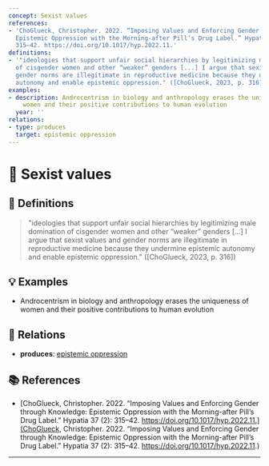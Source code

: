 ```yaml
---
concept: Sexist values
references:
- 'ChoGlueck, Christopher. 2022. “Imposing Values and Enforcing Gender through Knowledge:
  Epistemic Oppression with the Morning-after Pill’s Drug Label.” Hypatia 37 (2):
  315–42. https://doi.org/10.1017/hyp.2022.11.'
definitions:
- '"ideologies that support unfair social hierarchies by legitimizing male domination
  of cisgender women and other “weaker” genders [...] I argue that sexist values and
  gender norms are illegitimate in reproductive medicine because they undermine epistemic
  autonomy and enable epistemic oppression." ([ChoGlueck, 2023, p. 316])'
examples:
- description: Androcentrism in biology and anthropology erases the uniqueness of
    women and their positive contributions to human evolution
  year: ''
relations:
- type: produces
  target: epistemic oppression
---
```


# 🧠 Sexist values

## 📖 Definitions

> "ideologies that support unfair social hierarchies by legitimizing male domination of cisgender women and other “weaker” genders [...] I argue that sexist values and gender norms are illegitimate in reproductive medicine because they undermine epistemic autonomy and enable epistemic oppression." ([ChoGlueck, 2023, p. 316])

## 💡 Examples

- Androcentrism in biology and anthropology erases the uniqueness of women and their positive contributions to human evolution

## 🔗 Relations

- **produces**: [epistemic oppression](./epistemic-oppression.md)

## 📚 References

- [ChoGlueck, Christopher. 2022. “Imposing Values and Enforcing Gender through Knowledge: Epistemic Oppression with the Morning-after Pill’s Drug Label.” Hypatia 37 (2): 315–42. https://doi.org/10.1017/hyp.2022.11.](ChoGlueck, Christopher. 2022. “Imposing Values and Enforcing Gender through Knowledge: Epistemic Oppression with the Morning-after Pill’s Drug Label.” Hypatia 37 (2): 315–42. https://doi.org/10.1017/hyp.2022.11.)


---

<script src="https://giscus.app/client.js"
        data-repo="natesheehan/conceptcartography"
        data-repo-id="R_kgDOPB5QiQ"
        data-category="General"
        data-category-id="DIC_kwDOPB5Qic4CsAxd"
        data-mapping="pathname"
        data-strict="0"
        data-reactions-enabled="1"
        data-emit-metadata="0"
        data-input-position="bottom"
        data-theme="catppuccin_mocha"
        data-lang="en"
        crossorigin="anonymous"
        async>
</script>
